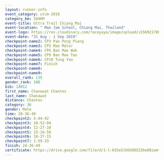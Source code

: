 ```yaml
---
layout: runner-info 
event_category: utcm-2019 
category_km: 104KM 
event-title: Ultra Trail Chiang Mai 
event-location: " Mae Jam School, Chiang Mai, Thailand" 
event-logo: https://res.cloudinary.com/raceyaya/image/upload/v1569217001/logo/ultra-trail-chiangmai_ay7efp.jpg 
event-date: "31 Aug - 1 Sep 2019" 
checkpoint-name2: CP3 Pao Pong Pieng 
checkpoint-name3: CP5 Mae Malor 
checkpoint-name4: CP6 Ban Mae Wak  
checkpoint-name5: CP9 Ban Mae Tan 
checkpoint-name6: CP10 Tung Yao 
checkpoint-name7: Finish 
checkpoint-name8: 
checkpoint-name9: 
overall_rank: 135
gender_rank: 108
bib: 14012
first_name: Chanawat Chantes
last_name: Chanawat
distance: Chantes
category: 36
gender: Male
time: 20-36-49
checkpoint2: 5-44-42
checkpoint3: 10-52-04
checkpoint4: 12-27-10
checkpoint5: 15-16-59
checkpoint6: 18-37-15
checkpoint7: 1-59-33
finish: 24-36-49
certificate: https://drive.google.com/file/d/1-l-KS5e5JGGX8OZ2I6eO8zamtUH0Pret/view?usp=sharing
---
```

